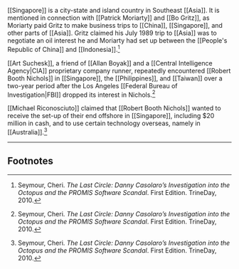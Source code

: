 [[Singapore]] is a city-state and island country in Southeast [[Asia]]. It is mentioned in connection with [[Patrick Moriarty]] and [[Bo Gritz]], as Moriarty paid Gritz to make business trips to [[China]], [[Singapore]], and other parts of [[Asia]]. Gritz claimed his July 1989 trip to [[Asia]] was to negotiate an oil interest he and Moriarty had set up between the [[People's Republic of China]] and [[Indonesia]].[^1]

[[Art Suchesk]], a friend of [[Allan Boyak]] and a [[Central Intelligence Agency|CIA]] proprietary company runner, repeatedly encountered [[Robert Booth Nichols]] in [[Singapore]], the [[Philippines]], and [[Taiwan]] over a two-year period after the Los Angeles [[Federal Bureau of Investigation|FBI]] dropped its interest in Nichols.[^1]

[[Michael Riconosciuto]] claimed that [[Robert Booth Nichols]] wanted to receive the set-up of their end offshore in [[Singapore]], including $20 million in cash, and to use certain technology overseas, namely in [[Australia]].[^1]

---
## Footnotes

[^1]: Seymour, Cheri. *The Last Circle: Danny Casolaro’s Investigation into the Octopus and the PROMIS Software Scandal*. First Edition. TrineDay, 2010.